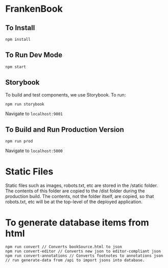 # FrankenBook


## To Install

```
npm install
```

## To Run Dev Mode

```
npm start
```

## Storybook

To build and test components, we use Storybook. To run:

```
npm run storybook
```

Navigate to `localhost:9001`	

## To Build and Run Production Version

```
npm run prod
```

Navigate to `localhost:5000`

# Static Files

Static files such as images, robots.txt, etc are stored in the /static folder. The contents of this folder are copied to the /dist folder during the production build. The contents, not the folder itself, are copied, so that robots.txt, etc will be at the top-level of the deployed application.

# To generate database items from html

```
npm run convert // Converts bookSource.html to json
npm run convert-editor // Converts new json to editor-compliant json
npm run convert-annotations // Converts footnotes to annotations json
// run generate-data from /api to import jsons into database.